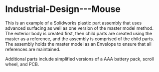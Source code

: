 # Industrial-Design---Mouse
 
This is an example of a Solidworks plastic part assembly that uses advanced surfacing as well as one version of the master model method. The exterior body is created first, then child parts are created using the master as a reference, and the assembly is comprised of the child parts. The assembly holds the master model as an Envelope to ensure that all references are maintained.

Additional parts include simplified versions of a AAA battery pack, scroll wheel, and PCB.
